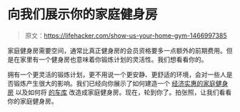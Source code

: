 # 向我们展示你的家庭健身房

> 原文：<https://lifehacker.com/show-us-your-home-gym-1466997385>

家庭健身房需要空间，通常比真正健身房的会员资格要多一点额外的前期费用。但是在家里有一个健身房也意味着你锻炼计划的灵活性。我们想看看你的。



拥有一个更灵活的锻炼计划，更不用说一个更安静、更舒适的环境，会对一些人是否锻炼产生很大的影响。我们已经向你展示了如何建造一个 [经济实惠的家庭健身房](https://lifehacker.com/get-buff-not-broke-how-to-build-a-budget-friendly-hom-1460079368) 以及如何将 [的车库](http://lifehacker.com/transform-your-garage-into-a-home-gym-1445659741) 改造成家庭健身房。现在，轮到你了。拍张照，让我们看看你的家庭健身房。